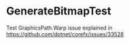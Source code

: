 # GenerateBitmapTest
Test GraphicsPath.Warp issue explained in https://github.com/dotnet/corefx/issues/33528
